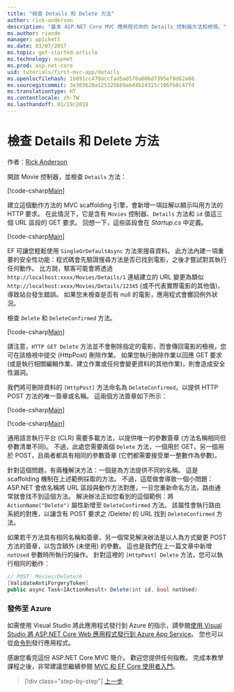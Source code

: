 ```yaml
---
title: "檢查 Details 和 Delete 方法"
author: rick-anderson
description: "基本 ASP.NET Core MVC 應用程式中的 Details 控制器方法和檢視。"
ms.author: riande
manager: wpickett
ms.date: 03/07/2017
ms.topic: get-started-article
ms.technology: aspnet
ms.prod: asp.net-core
uid: tutorials/first-mvc-app/details
ms.openlocfilehash: 1b091cc479accfad5ad570a006d7395ef8d62a08
ms.sourcegitcommit: 3e303620a125325bb9abd4b2d315c106fb8c47fd
ms.translationtype: HT
ms.contentlocale: zh-TW
ms.lasthandoff: 01/19/2018
---
```

# <a name="examining-the-details-and-delete-methods"></a>檢查 Details 和 Delete 方法

作者：[Rick Anderson](https://twitter.com/RickAndMSFT)

開啟 Movie 控制器，並檢查 `Details` 方法：

[!code-csharp[Main](start-mvc/sample/MvcMovie/Controllers/MoviesController.cs?name=snippet_details)]

建立這個動作方法的 MVC scaffolding 引擎，會新增一項註解以顯示叫用方法的 HTTP 要求。 在此情況下，它是含有 `Movies` 控制器、`Details` 方法和 `id` 值這三個 URL 區段的 GET 要求。 回想一下，這些區段會在 *Startup.cs* 中定義。

[!code-csharp[Main](start-mvc/sample/MvcMovie/Startup.cs?highlight=5&name=snippet_1)]

EF 可讓您輕鬆使用 `SingleOrDefaultAsync` 方法來搜尋資料。 此方法內建一項重要的安全性功能：程式碼會先驗證搜尋方法是否已找到電影，之後才嘗試對其執行任何動作。 比方說，駭客可能會將透過 `http://localhost:xxxx/Movies/Details/1` 連結建立的 URL 變更為類似 `http://localhost:xxxx/Movies/Details/12345` (或不代表實際電影的其他值)，導致站台發生錯誤。 如果您未檢查是否有 null 的電影，應用程式會擲回例外狀況。

檢查 `Delete` 和 `DeleteConfirmed` 方法。

[!code-csharp[Main](start-mvc/sample/MvcMovie/Controllers/MoviesController.cs?name=snippet_delete)]

請注意，`HTTP GET Delete` 方法並不會刪除指定的電影，而會傳回電影的檢視，您可在該檢視中提交 (HttpPost) 刪除作業。 如果您執行刪除作業以回應 GET 要求 (或是執行相關編輯作業、建立作業或任何會變更資料的其他作業)，則會造成安全性漏洞。

我們將可刪除資料的 `[HttpPost]` 方法命名為 `DeleteConfirmed`，以提供 HTTP POST 方法的唯一簽章或名稱。 這兩個方法簽章如下所示：

[!code-csharp[Main](start-mvc/sample/MvcMovie/Controllers/MoviesController.cs?name=snippet_delete2)]

[!code-csharp[Main](start-mvc/sample/MvcMovie/Controllers/MoviesController.cs?name=snippet_delete3)]


通用語言執行平台 (CLR) 需要多載方法，以提供唯一的參數簽章 (方法名稱相同但參數清單不同)。 不過，此處您需要兩個 `Delete` 方法，一個用於 GET，另一個用於 POST，且兩者都具有相同的參數簽章 (它們都需要接受單一整數作為參數)。

針對這個問題，有兩種解決方法：一個是為方法提供不同的名稱。 這是 scaffolding 機制在上述範例採取的方法。 不過，這麼做會導致一個小問題：ASP.NET 會依名稱將 URL 區段與動作方法對應，一旦您重新命名方法，路由通常就會找不到這個方法。 解決辦法正如您看到的這個範例：將 `ActionName("Delete")` 屬性新增至 `DeleteConfirmed` 方法。 該屬性會執行路由系統的對應，以讓含有 POST 要求之 /Delete/ 的 URL 找到 `DeleteConfirmed` 方法。

如果若干方法具有相同名稱和簽章，另一個常見解決辦法是以人為方式變更 POST 方法的簽章，以包含額外 (未使用) 的參數。 這也是我們在上一篇文章中新增 `notUsed` 參數時所執行的操作。 針對這裡的 `[HttpPost] Delete` 方法，您可以執行相同的動作：

```csharp
// POST: Movies/Delete/6
[ValidateAntiForgeryToken]
public async Task<IActionResult> Delete(int id, bool notUsed)
```

### <a name="publish-to-azure"></a>發佈至 Azure

如需使用 Visual Studio 將此應用程式發行到 Azure 的指示，請參閱[使用 Visual Studio 將 ASP.NET Core Web 應用程式發行到 Azure App Service](xref:tutorials/publish-to-azure-webapp-using-vs)。  您也可以從[命令列](xref:tutorials/publish-to-azure-webapp-using-cli)發行應用程式。

感謝您看完這份 ASP.NET Core MVC 簡介。 歡迎您提供任何指教。 完成本教學課程之後，非常建議您繼續參閱 [MVC 和 EF Core 使用者入門](xref:data/ef-mvc/intro)。

>[!div class="step-by-step"]
[上一步](validation.md)
